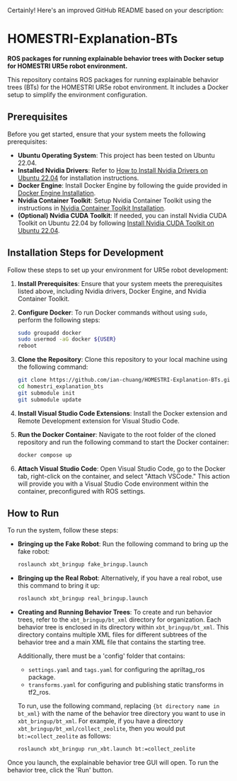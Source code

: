 Certainly! Here's an improved GitHub README based on your description:

# HOMESTRI-Explanation-BTs

**ROS packages for running explainable behavior trees with Docker setup for HOMESTRI UR5e robot environment.**

This repository contains ROS packages for running explainable behavior trees (BTs) for the HOMESTRI UR5e robot environment. It includes a Docker setup to simplify the environment configuration.

## Prerequisites

Before you get started, ensure that your system meets the following prerequisites:

- **Ubuntu Operating System**: This project has been tested on Ubuntu 22.04.
- **Installed Nvidia Drivers**: Refer to [How to Install Nvidia Drivers on Ubuntu 22.04](https://linuxconfig.org/how-to-install-the-nvidia-drivers-on-ubuntu-22-04) for installation instructions.
- **Docker Engine**: Install Docker Engine by following the guide provided in [Docker Engine Installation](https://docs.docker.com/engine/install/ubuntu/).
- **Nvidia Container Toolkit**: Setup Nvidia Container Toolkit using the instructions in [Nvidia Container Toolkit Installation](https://docs.nvidia.com/datacenter/cloud-native/container-toolkit/latest/install-guide.html#setting-up-nvidia-container-toolkit).
- **(Optional) Nvidia CUDA Toolkit**: If needed, you can install Nvidia CUDA Toolkit on Ubuntu 22.04 by following [Install Nvidia CUDA Toolkit on Ubuntu 22.04](https://installati.one/install-nvidia-cuda-toolkit-ubuntu-22-04/).

## Installation Steps for Development

Follow these steps to set up your environment for UR5e robot development:

1. **Install Prerequisites**: Ensure that your system meets the prerequisites listed above, including Nvidia drivers, Docker Engine, and Nvidia Container Toolkit.

2. **Configure Docker**: To run Docker commands without using `sudo`, perform the following steps:

    ```bash
    sudo groupadd docker
    sudo usermod -aG docker ${USER}
    reboot
    ```

3. **Clone the Repository**: Clone this repository to your local machine using the following command:

    ```bash
    git clone https://github.com/ian-chuang/HOMESTRI-Explanation-BTs.git homestri_explanation_bts
    cd homestri_explanation_bts
    git submodule init
    git submodule update
    ```

4. **Install Visual Studio Code Extensions**: Install the Docker extension and Remote Development extension for Visual Studio Code.

5. **Run the Docker Container**: Navigate to the root folder of the cloned repository and run the following command to start the Docker container:

    ```bash
    docker compose up
    ```

6. **Attach Visual Studio Code**: Open Visual Studio Code, go to the Docker tab, right-click on the container, and select "Attach VSCode." This action will provide you with a Visual Studio Code environment within the container, preconfigured with ROS settings.

## How to Run

To run the system, follow these steps:

- **Bringing up the Fake Robot**: Run the following command to bring up the fake robot:

    ```bash
    roslaunch xbt_bringup fake_bringup.launch
    ```

- **Bringing up the Real Robot**: Alternatively, if you have a real robot, use this command to bring it up:

    ```bash
    roslaunch xbt_bringup real_bringup.launch
    ```

- **Creating and Running Behavior Trees**: To create and run behavior trees, refer to the `xbt_bringup/bt_xml` directory for organization. Each behavior tree is enclosed in its directory within `xbt_bringup/bt_xml`. This directory contains multiple XML files for different subtrees of the behavior tree and a main XML file that contains the starting tree.

    Additionally, there must be a 'config' folder that contains:
    - `settings.yaml` and `tags.yaml` for configuring the apriltag_ros package.
    - `transforms.yaml` for configuring and publishing static transforms in tf2_ros.

    To run, use the following command, replacing `{bt directory name in bt_xml}` with the name of the behavior tree directory you want to use in `xbt_bringup/bt_xml`. For example, if you have a directory `xbt_bringup/bt_xml/collect_zeolite`, then you would put `bt:=collect_zeolite` as follows:

    ```bash
    roslaunch xbt_bringup run_xbt.launch bt:=collect_zeolite
    ```

Once you launch, the explainable behavior tree GUI will open. To run the behavior tree, click the 'Run' button.